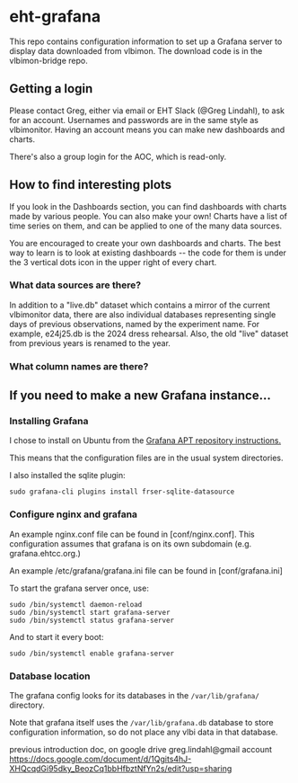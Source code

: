 # eht-grafana

This repo contains configuration information to set up a Grafana
server to display data downloaded from vlbimon. The download code is
in the vlbimon-bridge repo.

## Getting a login

Please contact Greg, either via email or EHT Slack (@Greg Lindahl), to ask
for an account. Usernames and passwords are in the same style as
vlbimonitor. Having an account means you can make new dashboards and
charts.

There's also a group login for the AOC, which is read-only.

## How to find interesting plots

If you look in the Dashboards section, you can find dashboards
with charts made by various people. You can also make your own!
Charts have a list of time series on them, and can be applied
to one of the many data sources.

You are encouraged to create your own dashboards and charts.
The best way to learn is to look at existing dashboards -- the
code for them is under the 3 vertical dots icon in the upper right
of every chart.

### What data sources are there?

In addition to a "live.db" dataset which contains a mirror of the
current vlbimonitor data, there are also individual databases
representing single days of previous observations, named by the
experiment name. For example, e24j25.db is the 2024 dress rehearsal.
Also, the old "live" dataset from previous years is renamed to the
year.

### What column names are there?




## If you need to make a new Grafana instance...

### Installing Grafana

I chose to install on Ubuntu from the [Grafana APT repository instructions.](https://grafana.com/docs/grafana/latest/setup-grafana/installation/debian/#install-from-apt-repository)

This means that the configuration files are in the usual system directories.

I also installed the sqlite plugin:

```
sudo grafana-cli plugins install frser-sqlite-datasource
```

### Configure nginx and grafana

An example nginx.conf file can be found in [conf/nginx.conf]. This configuration
assumes that grafana is on its own subdomain (e.g. grafana.ehtcc.org.)

An example /etc/grafana/grafana.ini file can be found in [conf/grafana.ini]

To start the grafana server once, use:

```
sudo /bin/systemctl daemon-reload
sudo /bin/systemctl start grafana-server
sudo /bin/systemctl status grafana-server
```

And to start it every boot:

```
sudo /bin/systemctl enable grafana-server
```

### Database location

The grafana config looks for its databases in the `/var/lib/grafana/` directory.

Note that grafana itself uses the `/var/lib/grafana.db` database to
store configuration information, so do not place any vlbi data in that
database.


previous introduction doc, on google drive greg.lindahl@gmail account
https://docs.google.com/document/d/1Qgits4hJ-XHQcqdGi95dky_BeozCq1bbHfbztNfYn2s/edit?usp=sharing
